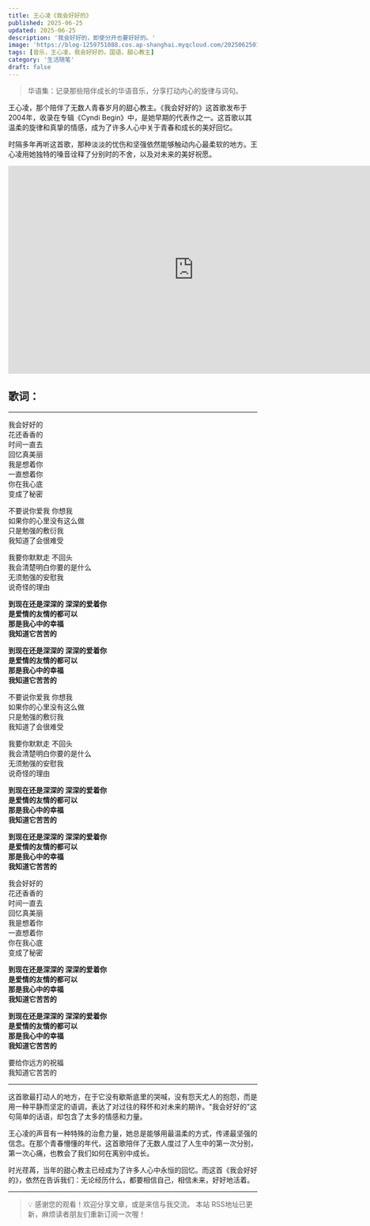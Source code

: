 ```yaml
---
title: 王心凌《我会好好的》
published: 2025-06-25
updated: 2025-06-25
description: '我会好好的，即使分开也要好好的。'
image: 'https://blog-1259751088.cos.ap-shanghai.myqcloud.com/20250625014851848.png?imageSlim'
tags: [音乐，王心凌，我会好好的，国语，甜心教主]
category: '生活随笔'
draft: false
---
```


> 华语集：记录那些陪伴成长的华语音乐，分享打动内心的旋律与词句。

王心凌，那个陪伴了无数人青春岁月的甜心教主。《我会好好的》这首歌发布于2004年，收录在专辑《Cyndi Begin》中，是她早期的代表作之一。这首歌以其温柔的旋律和真挚的情感，成为了许多人心中关于青春和成长的美好回忆。

时隔多年再听这首歌，那种淡淡的忧伤和坚强依然能够触动内心最柔软的地方。王心凌用她独特的嗓音诠释了分别时的不舍，以及对未来的美好祝愿。

<iframe width="750" height="420" src="https://www.youtube.com/embed/Gw4Q7-NBFWs?si=AVEE_NK38wM1wpxD" title="YouTube video player" frameborder="0" allow="accelerometer; autoplay; clipboard-write; encrypted-media; gyroscope; picture-in-picture; web-share" referrerpolicy="strict-origin-when-cross-origin" allowfullscreen></iframe>

## 歌词：

---

我会好好的  
花还香香的  
时间一直去  
回忆真美丽  
我是想着你  
一直想着你  
你在我心底  
变成了秘密  

不要说你爱我 你想我  
如果你的心里没有这么做  
只是勉强的敷衍我  
我知道了会很难受  

我要你默默走 不回头  
我会清楚明白你要的是什么  
无须勉强的安慰我  
说奇怪的理由  

**到现在还是深深的 深深的爱着你**  
**是爱情的友情的都可以**  
**那是我心中的幸福**  
**我知道它苦苦的**  

**到现在还是深深的 深深的爱着你**  
**是爱情的友情的都可以**  
**那是我心中的幸福**  
**我知道它苦苦的**  

不要说你爱我 你想我  
如果你的心里没有这么做  
只是勉强的敷衍我  
我知道了会很难受  

我要你默默走 不回头  
我会清楚明白你要的是什么  
无须勉强的安慰我  
说奇怪的理由  

**到现在还是深深的 深深的爱着你**  
**是爱情的友情的都可以**  
**那是我心中的幸福**  
**我知道它苦苦的**  

**到现在还是深深的 深深的爱着你**  
**是爱情的友情的都可以**  
**那是我心中的幸福**  
**我知道它苦苦的**  

我会好好的  
花还香香的  
时间一直去  
回忆真美丽  
我是想着你  
一直想着你  
你在我心底  
变成了秘密  

**到现在还是深深的 深深的爱着你**  
**是爱情的友情的都可以**  
**那是我心中的幸福**  
**我知道它苦苦的**  

**到现在还是深深的 深深的爱着你**  
**是爱情的友情的都可以**  
**那是我心中的幸福**  
**我知道它苦苦的**  

要给你远方的祝福  
我知道它苦苦的

---

这首歌最打动人的地方，在于它没有歇斯底里的哭喊，没有怨天尤人的抱怨，而是用一种平静而坚定的语调，表达了对过往的释怀和对未来的期许。"我会好好的"这句简单的话语，却包含了太多的情感和力量。

王心凌的声音有一种特殊的治愈力量，她总是能够用最温柔的方式，传递最坚强的信念。在那个青春懵懂的年代，这首歌陪伴了无数人度过了人生中的第一次分别，第一次心痛，也教会了我们如何在离别中成长。

时光荏苒，当年的甜心教主已经成为了许多人心中永恒的回忆。而这首《我会好好的》，依然在告诉我们：无论经历什么，都要相信自己，相信未来，好好地活着。

---

> 💡 感谢您的观看！欢迎分享文章，或是来信与我交流。
> 本站 RSS地址已更新，麻烦读者朋友们重新订阅一次喔！